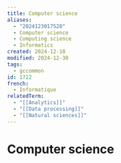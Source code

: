 ```yaml
---
title: Computer science
aliases:
  - "2024123017528"
  - Computer science
  - Computing science
  - Informatics
created: 2024-12-18
modified: 2024-12-30
tags:
  - gccommon
id: 1722
french:
  - Informatique
relatedTerm:
  - "[[Analytics]]"
  - "[[Data processing]]"
  - "[[Natural sciences]]"
---
```

# Computer science
